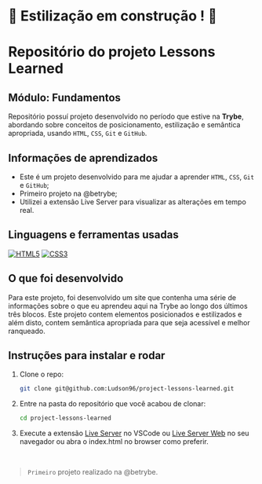 # :construction: Estilização em construção ! :construction:

# Repositório do projeto Lessons Learned

## Módulo: Fundamentos

 Repositório possuí projeto desenvolvido no período que estive na **Trybe**, abordando sobre conceitos de posicionamento, estilização e semântica apropriada, usando `HTML`, `CSS`, `Git` e `GitHub`.

## Informações de aprendizados

- Este é um projeto desenvolvido para me ajudar a aprender `HTML`, `CSS`, `Git` e `GitHub`;
- Primeiro projeto na @betrybe;
- Utilizei a extensão Live Server para visualizar as alterações em tempo real.

## Linguagens e ferramentas usadas

 [![HTML5][HTML5-logo]][HTML5-url]
 [![CSS3][CSS3-logo]][CSS3-url]

## O que foi desenvolvido

Para este projeto, foi desenvolvido um site que contenha uma série de informações sobre o que eu aprendeu aqui na Trybe ao longo dos últimos três blocos. Este projeto contem elementos posicionados e estilizados e além disto, contem semântica apropriada para que seja acessível e melhor ranqueado.

## Instruções para instalar e rodar

1. Clone o repo:

    ```bash
    git clone git@github.com:Ludson96/project-lessons-learned.git
    ```

1. Entre na pasta do repositório que você acabou de clonar:

    ```bash
    cd project-lessons-learned
    ```

1. Execute a extensão [Live Server](https://marketplace.visualstudio.com/items?itemName=ritwickdey.LiveServer) no VSCode ou [Live Server Web](https://chrome.google.com/webstore/detail/live-server-web-extension/fiegdmejfepffgpnejdinekhfieaogmj) no seu navegador ou abra o index.html no browser como preferir.

<br/>

> `Primeiro` projeto realizado na @betrybe.

[HTML5-logo]: https://img.shields.io/badge/html5-%23E34F26.svg?style=for-the-badge&logo=html5&logoColor=white
[HTML5-url]: https://developer.mozilla.org/pt-BR/docs/Web/HTML
[CSS3-logo]: https://img.shields.io/badge/css3-%231572B6.svg?style=for-the-badge&logo=css3&logoColor=white
[CSS3-url]: https://developer.mozilla.org/pt-BR/docs/Web/CSS
